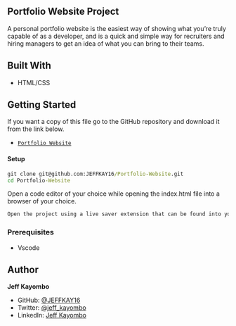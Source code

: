 ## Portfolio Website Project

A personal portfolio website is the easiest way of showing what you’re truly capable of as a developer, and is a quick and simple way for recruiters and hiring managers to get an idea of what you can bring to their teams.

## Built With
- HTML/CSS

## Getting Started
If you want a copy of this file go to the GitHub repository and download it from the link below.
- [`Portfolio Website`](git@github.com:JEFFKAY16/Portfolio-Website.git)
#### Setup
```cmd
git clone git@github.com:JEFFKAY16/Portfolio-Website.git
cd Portfolio-Website
```
Open a code editor of your choice while opening the index.html file into a browser of your choice.
```cmd
Open the project using a live saver extension that can be found into your code editor.
```

### Prerequisites
- Vscode
## Author

 **Jeff Kayombo**
- GitHub: [@JEFFKAY16](https://github.com/JEFFKAY16)
- Twitter: [@jeff_kayombo](https://twitter.com/jeff_kayombo)
- LinkedIn: [Jeff Kayombo](https://www.linkedin.com/in/jeff-kayombo-aa9758174/)
